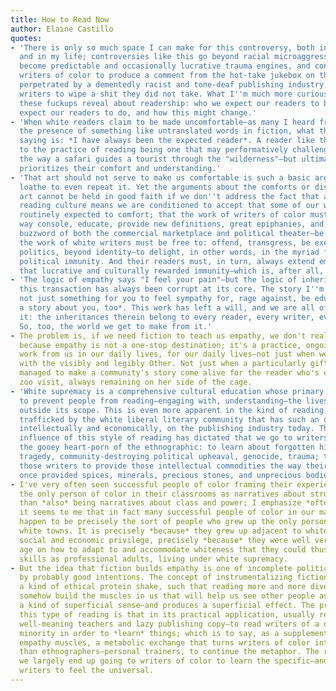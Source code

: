```yaml
---
title: How to Read Now
author: Elaine Castillo
quotes:
- 'There is only so much space I can make for this controversy, both in these pages
  and in my life; controversies like this go beyond racial microaggressions—they''ve
  become predictable and occasionally lucrative trauma engines, and continually asking
  writers of color to produce a comment from the hot-take jukebox on the latest fuckup
  perpetrated by a dementedly racist and tone-deaf publishing industry is asking those
  writers to wipe a shit they did not take. What I''m much more curious about is what
  these fuckups reveal about readership: who we expect our readers to be, what we
  expect our readers to do, and how this might change.'
- 'When white readers claim to be made uncomfortable—as many I heard from claimed—by
  the presence of something like untranslated words in fiction, what they''re really
  saying is: *I have always been the expected reader*. A reader like this is used
  to the practice of reading being one that may performatively challenge them, much
  the way a safari guides a tourist through the "wilderness"—but ultimately always
  prioritizes their comfort and understanding.'
- 'That art should not serve to make us comfortable is such a basic argument I''m
  loathe to even repeat it. Yet the arguments about the comforts or disruptions of
  art cannot be held in good faith if we don''t address the fact that a white supremacist
  reading culture means we are conditioned to accept that some of our work is in fact
  routinely expected to comfort; that the work of writers of color must often in some
  way console, educate, provide new definitions, great epiphanies, and, most of all—that
  buzzword of both the commercial marketplace and political theater—be relevant. Whereas
  the work of white writers must be free to: offend, transgress, be exempt, be beyond
  politics, beyond identity—to delight, in other words, in the myriad fruits of its
  political immunity. And their readers must, in turn, always extend empathy toward
  that lucrative and culturally rewarded immunity—which is, after all, great art.'
- 'The logic of empathy says "I feel your pain"—but the logic of inheritance knows
  this transaction has always been corrupt at its core. The story I''m telling is
  not just something for you to feel sympathy for, rage against, be educated by: *it''s
  a story about you, too*. This work has left a will, and we are all of us named in
  it: the inheritances therein belong to every reader, every writer, every citizen.
  So, too, the world we get to make from it.'
- The problem is, if we need fiction to teach us empathy, we don't really have empathy,
  because empathy is not a one-stop destination; it's a practice, ongoing, which requires
  work from us in our daily lives, for our daily lives—not just when we're confronted
  with the visibly and legibly Other. Not just when a particularly gifted author has
  managed to make a community's story come alive for the reader who's come for a quick
  zoo visit, always remaining on her side of the cage.
- 'White supremacy is a comprehensive cultural education whose primary function is
  to prevent people from reading—engaging with, understanding—the lives of people
  outside its scope. This is even more apparent in the kind of reading most enthusiastically
  trafficked by the white liberal literary community that has such an outsize influence,
  intellectually and economically, on the publishing industry today. The unfortunate
  influence of this style of reading has dictated that we go to writers of color for
  the gooey heart-porn of the ethnographic: to learn about forgotten history, harrowing
  tragedy, community-destroying political upheaval, genocide, trauma; that we expect
  those writers to provide those intellectual commodities the way their ancestors
  once provided spices, minerals, precious stones, and unprecious bodies.'
- I've very often seen successful people of color framing their experiences of being
  the only person of color in their classrooms as narratives about struggle, rather
  than *also* being narratives about class and power; I emphasize *often*, because
  it seems to me that in fact many successful people of color in our mainstream media
  happen to be precisely the sort of people who grew up the only person of color in
  white towns. It is precisely *because* they grew up adjacent to whiteness and its
  social and economic privilege, precisely *because* they were well versed at an early
  age on how to adapt to and accommodate whiteness that they could thus use those
  skills as professional adults, living under white supremacy.
- But the idea that fiction builds empathy is one of incomplete politics, left hanging
  by probably good intentions. The concept of instrumentalizing fiction or art as
  a kind of ethical protein shake, such that reading more and more diversely will
  somehow build the muscles in us that will help us see other people as human, makes
  a kind of superficial sense—and produces a superficial effect. The problem with
  this type of reading is that in its practical application, usually readers are encouraged—by
  well-meaning teachers and lazy publishing copy—to read writers of a demographic
  minority in order to *learn* things; which is to say, as a supplement for their
  empathy muscles, a metabolic exchange that turns writers of color into little more
  than ethnographers—personal trainers, to continue the metaphor. The result is that
  we largely end up going to writers of color to learn the specific—and go to white
  writers to feel the universal.
---
```

